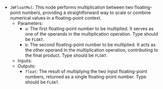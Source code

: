 - `JWFloatMul`: This node performs multiplication between two floating-point numbers, providing a straightforward way to scale or combine numerical values in a floating-point context.
    - Parameters:
        - `a`: The first floating-point number to be multiplied. It serves as one of the operands in the multiplication operation. Type should be `FLOAT`.
        - `b`: The second floating-point number to be multiplied. It acts as the other operand in the multiplication operation, contributing to the final product. Type should be `FLOAT`.
    - Inputs:
    - Outputs:
        - `float`: The result of multiplying the two input floating-point numbers, returned as a single floating-point number. Type should be `FLOAT`.
